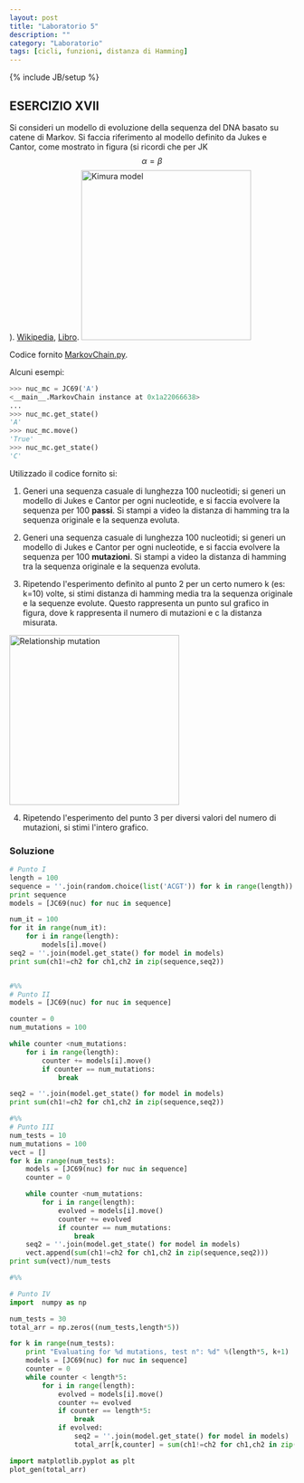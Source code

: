 ```yaml
---
layout: post
title: "Laboratorio 5"
description: ""
category: "Laboratorio"
tags: [cicli, funzioni, distanza di Hamming]
---
```

{% include JB/setup %}
<script type="text/javascript" src="http://cdn.mathjax.org/mathjax/latest/MathJax.js?config=TeX-AMS-MML_HTMLorMML"></script>

## ESERCIZIO XVII

Si consideri un modello di evoluzione della sequenza del DNA basato su catene di Markov. Si faccia riferimento al modello definito da Jukes e Cantor, come mostrato in figura (si ricordi che per JK $$\alpha=\beta$$). [Wikipedia](https://en.wikipedia.org/wiki/Models_of_DNA_evolution#JC69_model_.28Jukes_and_Cantor.2C_1969.29.5B2.5D), [Libro](https://books.google.it/books?hl=it&lr=&id=FDHLBAAAQBAJ&oi=fnd&pg=PA21&dq=+Evolution+of+Protein+Molecules+jukes&ots=blcjZGR_lA&sig=nN-B81QAXDARET-ht5TrTM2qDlo#v=onepage&q=Evolution%20of%20Protein%20Molecules%20jukes&f=false).
<img src="../../../../python/kimura.jpg" alt="Kimura model" height="300" width="300">

 Codice fornito [MarkovChain.py](../../../../python/MarkovChain.py).

 Alcuni esempi:

```python
>>> nuc_mc = JC69('A')
<__main__.MarkovChain instance at 0x1a22066638>
...                         
>>> nuc_mc.get_state()
'A'
>>> nuc_mc.move()
'True'
>>> nuc_mc.get_state()
'C'
```

Utilizzado il codice fornito si:

1. Generi una sequenza casuale di lunghezza 100 nucleotidi; si generi un modello di Jukes e Cantor per ogni nucleotide, e si faccia evolvere la sequenza per 100 **passi**. Si stampi a video la distanza di hamming tra la sequenza originale e la sequenza evoluta.

2. Generi una sequenza casuale di lunghezza 100 nucleotidi; si generi un modello di Jukes e Cantor per ogni nucleotide, e si faccia evolvere la sequenza per 100 **mutazioni**. Si stampi a video la distanza di hamming tra la sequenza originale e la sequenza evoluta.

3. Ripetendo l'esperimento definito al punto 2 per un certo numero k (es: k=10) volte, si stimi distanza di hamming media tra la sequenza originale e la sequenze evolute. Questo rappresenta un punto sul grafico in figura, dove k rappresenta il numero di mutazioni e c la distanza misurata.
  <img src="../../../../python/relation.jpg" alt="Relationship mutation" height="300" width="300">

4. Ripetendo l'esperimento del punto 3 per diversi valori del numero di mutazioni, si stimi l'intero grafico.


### Soluzione

```python
# Punto I
length = 100
sequence = ''.join(random.choice(list('ACGT')) for k in range(length))
print sequence
models = [JC69(nuc) for nuc in sequence]

num_it = 100
for it in range(num_it):
    for i in range(length):
        models[i].move()
seq2 = ''.join(model.get_state() for model in models)
print sum(ch1!=ch2 for ch1,ch2 in zip(sequence,seq2))


#%%
# Punto II
models = [JC69(nuc) for nuc in sequence]

counter = 0
num_mutations = 100

while counter <num_mutations:
    for i in range(length):
        counter += models[i].move()
        if counter == num_mutations:
            break

seq2 = ''.join(model.get_state() for model in models)
print sum(ch1!=ch2 for ch1,ch2 in zip(sequence,seq2))

#%%
# Punto III
num_tests = 10
num_mutations = 100
vect = []
for k in range(num_tests):
    models = [JC69(nuc) for nuc in sequence]
    counter = 0

    while counter <num_mutations:
        for i in range(length):
            evolved = models[i].move()
            counter += evolved
            if counter == num_mutations:
                break
    seq2 = ''.join(model.get_state() for model in models)
    vect.append(sum(ch1!=ch2 for ch1,ch2 in zip(sequence,seq2)))
print sum(vect)/num_tests

#%%

# Punto IV
import  numpy as np

num_tests = 30
total_arr = np.zeros((num_tests,length*5))

for k in range(num_tests):
    print "Evaluating for %d mutations, test n°: %d" %(length*5, k+1)
    models = [JC69(nuc) for nuc in sequence]
    counter = 0
    while counter < length*5:
        for i in range(length):
            evolved = models[i].move()
            counter += evolved
            if counter == length*5:
                break
            if evolved:
                seq2 = ''.join(model.get_state() for model in models)
                total_arr[k,counter] = sum(ch1!=ch2 for ch1,ch2 in zip(sequence,seq2))

import matplotlib.pyplot as plt
plot_gen(total_arr)
```



